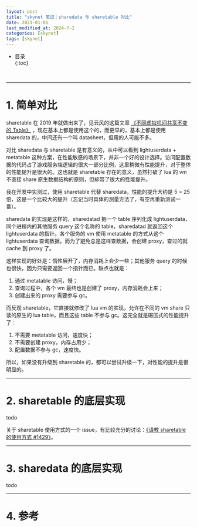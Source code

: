 ```yaml
---
layout: post
title: "skynet 笔记：sharedata 与 sharetable 对比"
date: 2021-01-01
last_modified_at: 2024-7-2
categories: [skynet]
tags: [skynet]
---
```


* 目录  
{:toc}
<br/>

---

# 1. 简单对比

sharetable 在 2019 年就做出来了，见云风的这篇文章 [《不同虚拟机间共享不变的 Table》](https://blog.codingnow.com/2019/04/share_table.html) ，现在基本上都是使用这个的，而更早的，基本上都是使用 sharedata 的，中间还有一个叫 datasheet，但用的人可能不多。  

对比 sharedata 与 sharetable 是有意义的，从中可以看到 lightuserdata + metatable 这种方案，在性能敏感的场景下，并非一个好的设计选择。访问配置数据的代码占了游戏服务端逻辑的很大一部分比例，这里稍微有性能提升，对于整体的性能提升是很大的。这也就是 sharetable 存在的意义，虽然打破了 lua 的 vm 不直接 share 原生数据结构的原则，但却带了很大的性能提升。   

我在开发中实测过，使用 sharetable 代替 sharedata，性能的提升大约是 5 ~ 25 倍，这是一个比较大的提升（忘记当时具体的测量方法了，有空再重新测试一番）。   

sharedata 的实现是这样的，sharedatad 把一个 table 序列化成 lightuserdata，同个进程内的其他服务 query 这个名称的 table，sharedatad 就返回这个 lightuserdata 的指针。各个服务的 vm 使用 metatable 的方式从这个 lightuserdata 查询数据，而为了避免总是这样查数据，会创建 proxy，查过的就 cache 到 proxy 了。    

这样实现的好处是：惰性展开了，内存消耗上会少一些；其他服务 query 的时候也很快，因为只需要返回一个指针而已。缺点也就是：   
1. 通过 metatable 访问，慢；  
2. 查询过程中，各个 vm 最终也是创建了 proxy，内存消耗会上来；    
3. 创建出来的 proxy 需要参与 gc。     

而反观 sharetable，它直接就修改了 lua vm 的实现，允许在不同的 vm share 只读的原生的 lua table，而且这些 table 不参与 gc。这完全就是碾压式的性能提升了：   
1. 不需要 metatable 访问，速度快；   
2. 不需要创建 proxy，内存占用少；   
3. 配置数据不参与 gc，速度快。      

所以，如果没有升级到 sharetable 的，都可以尝试升级一下，对性能的提升是很明显的。   

---

# 2. sharetable 的底层实现 

todo

关于 sharetable 使用方式的一个 issue，有比较充分的讨论：[《请教 sharetable 的使用方式 #1429》](https://github.com/cloudwu/skynet/discussions/1429)。   

---

# 3. sharedata 的底层实现

todo

---

# 4. 参考

